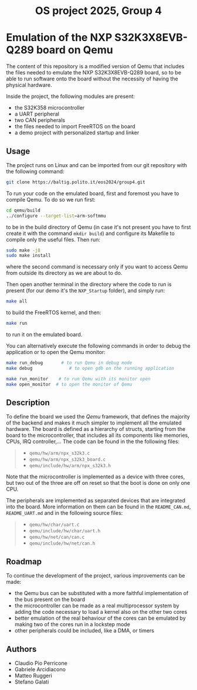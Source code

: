 <h1 align="center" style="border-bottom: none">
    <div>
    OS project 2025, Group 4 
        </a>
        <br>
    </div>
</h1>


# Emulation of the NXP S32K3X8EVB-Q289 board on Qemu

The content of this repository is a modified version of Qemu that includes the files needed to emulate the NXP S32K3X8EVB-Q289 board, so to be able to run software onto the board without the necessity of having the physical hardware.  

Inside the project, the following modules are present:
- the S32K358 microcontroller
- a UART peripheral
- two CAN peripherals
- the files needed to import FreeRTOS on the board
- a demo project with personalized startup and linker


## Usage

The project runs on Linux and can be imported from our git repository with the following command:

```bash
git clone https://baltig.polito.it/eos2024/group4.git
```

To run your code on the emulated board, first and foremost you have to compile Qemu. To do so we run first:

```bash
cd qemu/build
../configure --target-list=arm-softmmu
```
to be in the build directory of Qemu (in case it's not present you have to first create it with the command `mkdir build`) and configure its Makefile to compile only the useful files.
Then run:

```bash
sudo make -j8
sudo make install
```

where the second command is necessary only if you want to access Qemu from outside its directory as we are about to do.

Then open another terminal in the directory where the code to run is present (for our demo it's the `NXP_Startup` folder), and simply run:

```bash
make all
```
to build the FreeRTOS kernel, and then:
```bash
make run
```
to run it on the emulated board.

You can alternatively execute the following commands in order to debug the application or to open the Qemu monitor:

```bash
make run_debug       # to run Qemu in debug mode 
make debug              # to open gdb on the running application

make run_monitor    # to run Qemu with its monitor open
make open_monitor  # to open the monitor of Qemu
```

## Description

To define the board we used the *Qemu* framework, that defines the majority of the backend and makes it much simpler to implement all the emulated hardware. The board is defined as a hierarchy of structs, starting from the board to the microcontroller, that includes all its components like memories, CPUs, IRQ controller,...
The code can be found in the the following files:

> * `qemu/hw/arm/npx_s32k3.c`
> * `qemu/hw/arm/npx_s32k3_board.c`
> * `qemu/include/hw/arm/npx_s32k3.h`

Note that the microcontroller is implemented as a device with three cores, but two out of the three are off on reset so that the boot is done on only one CPU.

The peripherals are implemented as separated devices that are integrated into the board. More information on them can be found in the `README_CAN.md`, `README_UART.md` and in the following source files:

> * `qemu/hw/char/uart.c`
> * `qemu/include/hw/char/uart.h`
> * `qemu/hw/net/can/can.c`
> * `qemu/include/hw/net/can.h`

## Roadmap

To continue the development of the project, various improvements can be made:
- the Qemu bus can be substituted with a more faithful implementation of the bus present on the board
- the microcontroller can be made as a real multiprocessor system by adding the code necessary to load a kernel also on the other two cores
- better emulation of the real behaviour of the cores can be emulated by making two of the cores run in a lockstep mode
- other peripherals could be included, like a DMA, or timers
## Authors

- Claudio Pio Perricone
- Gabriele Arcidiacono
- Matteo Ruggeri
- Stefano Galati

